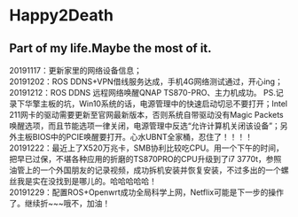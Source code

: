 # Happy2Death
Part of my life.Maybe the most of it.  
--------------------------------------------------------------------
20191117：更新家里的网络设备信息；  
20191202：ROS DDNS+VPN借线服务达成，手机4G网络测试通过，开心ing；  
20191212：ROS DDNS 远程网络唤醒QNAP TS870-PRO、主力机成功。
PS.记录下华擎主板的坑，Win10系统的话，电源管理中的快速启动切忌不要打开；Intel 211网卡的驱动需要更新至官网最新版本，否则系统自带驱动没有Magic Packets唤醒选项，而且节能选项一律关闭，电源管理中反选“允许计算机关闭该设备”；另外主板BIOS中的PCIE唤醒要打开。心水UBNT全家桶，忍住了！！！！  
20191222：最近上了X520万兆卡，SMB协利比较吃CPU。用一个下午的时间，把早已过保，不堪各种应用的折磨的TS870PRO的CPU升级到了i7 3770t，参照油管上的一个外国朋友的记录视频，成功拆机安装并恢复安装，不过多出的一个螺丝我是实在没找到是哪儿的。哈哈哈哈哈！  
20191229：配置ROS+Openwrt成功全局科学上网，Netflix可能是下一步的操作了。继续折~~~哦不，加油！
